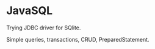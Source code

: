 # **JavaSQL**

Trying JDBC driver for SQlite. 

Simple queries, transactions, CRUD, PreparedStatement.
